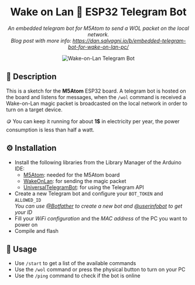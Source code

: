 <div align="center">

# Wake on Lan 🤖 ESP32 Telegram Bot

_An embedded telegram bot for M5Atom to send a WOL packet on the local network._  
_Blog post with more info: https://dan.salvagni.io/b/embedded-telegram-bot-for-wake-on-lan-pc/_

![Wake-on-Lan Telegram Bot](https://user-images.githubusercontent.com/6751621/186778280-31f02a80-b113-4bbb-a5c2-eb89dbb4cd9d.png)

</div>

## 📄 Description
This is a sketch for the **M5Atom** ESP32 board. A telegram bot is hosted on the board and listens for messages, when the `/wol` command is received a Wake-on-Lan magic packet is broadcasted on the local network in order to turn on a target device.

🪙 You can keep it running for about **1$** in electricity per year, the power consumption is less than half a watt.

## ⚙️ Installation

- Install the following libraries from the Library Manager of the Arduino IDE:
  - [M5Atom](https://www.arduino.cc/reference/en/libraries/m5atom/): needed for the M5Atom board
  - [WakeOnLan](https://www.arduino.cc/reference/en/libraries/wakeonlan/): for sending the magic packet
  - [UniversalTelegramBot](https://www.arduino.cc/reference/en/libraries/universaltelegrambot/): for using the Telegram API
- Create a new Telegram bot and configure your `BOT_TOKEN` and `ALLOWED_ID`  
  _You can use [@Botfather](https://t.me/botfather) to create a new bot and [@userinfobot](https://t.me/userinfobot) to get your ID_
- Fill your _WiFi configuration_ and the _MAC address_ of the PC you want to power on
- Compile and flash

## 🔎 Usage

- Use `/start` to get a list of the available commands
- Use the `/wol` command or press the physical button to turn on your PC
- Use the `/ping` command to check if the bot is online
